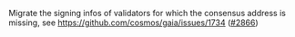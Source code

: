 Migrate the signing infos of validators for which the consensus address
 is missing, see https://github.com/cosmos/gaia/issues/1734
 ([\#2866](https://github.com/cosmos/gaia/pull/2866))



